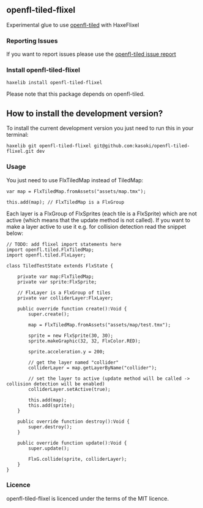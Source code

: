 ## openfl-tiled-flixel

Experimental glue to use [openfl-tiled](https://github.com/kasoki/openfl-tiled) with HaxeFlixel

### Reporting Issues

If you want to report issues please use the [openfl-tiled issue report](https://github.com/kasoki/openfl-tiled/issues)

### Install openfl-tiled-flixel

	haxelib install openfl-tiled-flixel
	
Please note that this package depends on openfl-tiled.

	
How to install the development version?
-----------------------------

To install the current development version you just need to run this in your terminal:

	haxelib git openfl-tiled-flixel git@github.com:kasoki/openfl-tiled-flixel.git dev

### Usage

You just need to use FlxTiledMap instead of TiledMap:

	var map = FlxTiledMap.fromAssets("assets/map.tmx");
	
	this.add(map); // FlxTiledMap is a FlxGroup
	
Each layer is a FlxGroup of FlxSprites (each tile is a FlxSprite) which are not active (which means that the update method is not called). If you want to make a layer active to use it e.g. for collision detection read the snippet below:

	// TODO: add flixel import statements here
	import openfl.tiled.FlxTiledMap;
	import openfl.tiled.FlxLayer;

	class TiledTestState extends FlxState {
		
		private var map:FlxTiledMap;
		private var sprite:FlxSprite;
		
		// FlxLayer is a FlxGroup of tiles
		private var colliderLayer:FlxLayer;
		
		public override function create():Void {
			super.create();
			
			map = FlxTiledMap.fromAssets("assets/map/test.tmx");
			
			sprite = new FlxSprite(30, 30);
			sprite.makeGraphic(32, 32, FlxColor.RED);
			
			sprite.acceleration.y = 200;
			
			// get the layer named "collider"
			colliderLayer = map.getLayerByName("collider");
			
			// set the layer to active (update method will be called -> collision detection will be enabled)
			colliderLayer.setActive(true);
			
			this.add(map);
			this.add(sprite);
		}
		
		public override function destroy():Void {
			super.destroy();
		}
		
		public override function update():Void {
			super.update();
			
			FlxG.collide(sprite, colliderLayer);
		}
	}

### Licence

openfl-tiled-flixel is licenced under the terms of the MIT licence.